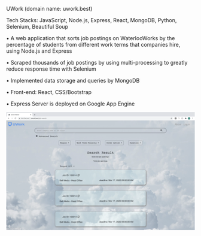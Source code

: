 UWork (domain name: uwork.best)

Tech Stacks: JavaScript, Node.js, Express, React, MongoDB, Python, Selenium, Beautiful Soup

• A web application that sorts job postings on WaterlooWorks by the percentage of students from different work terms that 
  companies hire, using Node.js and Express
  
• Scraped thousands of job postings by using multi-processing to greatly reduce response time with Selenium

• Implemented data storage and queries by MongoDB 

• Front-end: React, CSS/Bootstrap

• Express Server is deployed on Google App Engine

<img src="images/postings.png">

